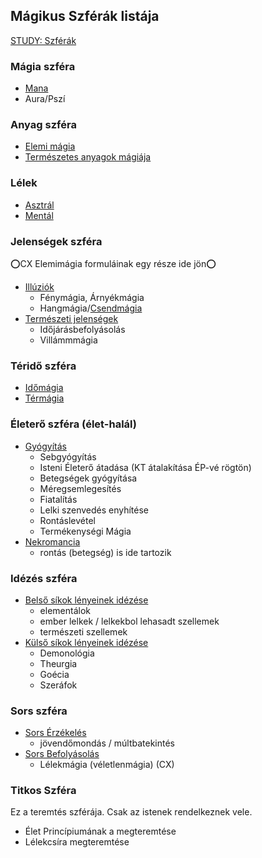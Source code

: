 ## Mágikus Szférák listája

[STUDY: Szférák](https://github.com/kaktusztea/km100/wiki/STUDY.magia.szferak.iskolak)

### Mágia szféra

- [Mana](magia.arkanumok/mana.md)
- Aura/Pszí

### Anyag szféra

- [Elemi mágia](magia.arkanumok/elemi_magia.md)
- [Természetes anyagok mágiája](magia.arkanumok/termeszetes.anyagok.magiaja.md)

### Lélek

- [Asztrál](magia.arkanumok/asztralmagia.md)
- [Mentál](magia.arkanumok/mentalmagia.md)

### Jelenségek szféra

⭕CX Elemimágia formuláinak egy része ide jön⭕

- [Illúziók](magia.arkanumok/illuziok.md)
  -  Fénymágia, Árnyékmágia
  - Hangmágia/[Csendmágia](https://github.com/kaktusztea/km100/wiki/RAW.magia#csendmágia)
- [Természeti jelenségek](magia.arkanumok/termeszeti.jelensegek.md)
  - Időjárásbefolyásolás
  - Villámmmágia

### Téridő szféra

- [Időmágia](magia.arkanumok/idomagia.md)
- [Térmágia](magia.arkanumok/termagia.md)

### Életerő szféra (élet-halál)

- [Gyógyítás](magia.arkanumok/gyogyitas.md)
  - Sebgyógyítás
  - Isteni Életerő átadása (KT átalakítása ÉP-vé rögtön)
  - Betegségek gyógyítása
  - Méregsemlegesítés
  - Fiatalítás
  - Lelki szenvedés enyhítése
  - Rontáslevétel
  - Termékenységi Mágia
- [Nekromancia](magia.arkanumok/nekromancia.md)
    - rontás (betegség) is ide tartozik

### Idézés szféra

- [Belső síkok lényeinek idézése](magia.arkanumok/idezes.belso.sikok.md)
  - elementálok
  - ember lelkek / lelkekbol lehasadt szellemek
  - természeti szellemek
- [Külső síkok lényeinek idézése](magia.arkanumok/idezes.kulso.sikok.md)
  - Demonológia
  - Theurgia
  - Goécia
  - Szeráfok

### Sors szféra

- [Sors Érzékelés](magia.arkanumok/sors.erzekeles.md)
  - jövendőmondás / múltbatekintés
- [Sors Befolyásolás](magia.arkanumok/sors.befolyasolas.md)
  - Lélekmágia (véletlenmágia) (CX)

### Titkos Szféra

Ez a teremtés szférája. Csak az istenek rendelkeznek vele.

- Élet Princípiumának a megteremtése
- Lélekcsíra megteremtése
